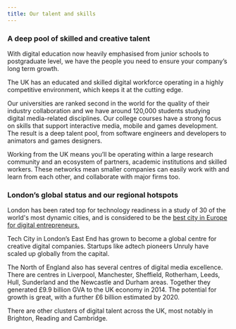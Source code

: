 ```yaml
---
title: Our talent and skills 
---
```

### A deep pool of skilled and creative talent

With digital education now heavily emphasised from junior schools to postgraduate level, we have the people you need to ensure your company’s long term growth.

The UK has an educated and skilled digital workforce operating in a highly competitive environment, which keeps it at the cutting edge.

Our universities are ranked second in the world for the quality of their industry collaboration and we have around 120,000 students studying digital media-related disciplines. Our college courses have a strong focus on skills that support interactive media, mobile and games development. The result is a deep talent pool, from software engineers and developers to animators and games designers.

Working from the UK means you’ll be operating within a  large research community and an ecosystem of partners, academic institutions and skilled workers. These networks mean smaller companies can easily work with and learn from each other, and collaborate with major firms too.


### London’s global status and our regional hotspots

London has been rated top for technology readiness in a study of 30 of the world's most dynamic cities, and is considered to be the [best city in Europe for digital entrepreneurs. ](https://digitalcityindex.eu/city/16) 

Tech City in London’s East End has grown to become a global centre for creative digital companies. Startups like adtech pioneers Unruly have scaled up globally from the capital. 

The North of England also has several centres of digital media excellence. There are centres in Liverpool, Manchester, Sheffield, Rotherham, Leeds, Hull, Sunderland and the Newcastle and Durham areas. Together they generated £9.9 billion GVA to the UK economy in 2014. The potential for growth is great, with a further £6 billion estimated by 2020.    

There are other clusters of digital talent across the UK, most notably in Brighton, Reading and Cambridge. 

